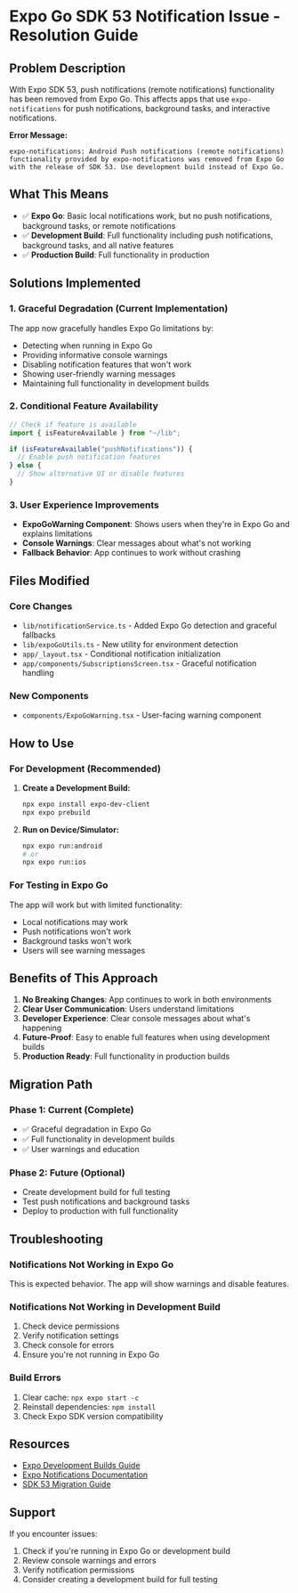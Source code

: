 # Expo Go SDK 53 Notification Issue - Resolution Guide

## Problem Description

With Expo SDK 53, push notifications (remote notifications) functionality has been removed from Expo Go. This affects apps that use `expo-notifications` for push notifications, background tasks, and interactive notifications.

**Error Message:**

```
expo-notifications: Android Push notifications (remote notifications) functionality provided by expo-notifications was removed from Expo Go with the release of SDK 53. Use development build instead of Expo Go.
```

## What This Means

- ✅ **Expo Go**: Basic local notifications work, but no push notifications, background tasks, or remote notifications
- ✅ **Development Build**: Full functionality including push notifications, background tasks, and all native features
- ✅ **Production Build**: Full functionality in production

## Solutions Implemented

### 1. Graceful Degradation (Current Implementation)

The app now gracefully handles Expo Go limitations by:

- Detecting when running in Expo Go
- Providing informative console warnings
- Disabling notification features that won't work
- Showing user-friendly warning messages
- Maintaining full functionality in development builds

### 2. Conditional Feature Availability

```typescript
// Check if feature is available
import { isFeatureAvailable } from "~/lib";

if (isFeatureAvailable("pushNotifications")) {
  // Enable push notification features
} else {
  // Show alternative UI or disable features
}
```

### 3. User Experience Improvements

- **ExpoGoWarning Component**: Shows users when they're in Expo Go and explains limitations
- **Console Warnings**: Clear messages about what's not working
- **Fallback Behavior**: App continues to work without crashing

## Files Modified

### Core Changes

- `lib/notificationService.ts` - Added Expo Go detection and graceful fallbacks
- `lib/expoGoUtils.ts` - New utility for environment detection
- `app/_layout.tsx` - Conditional notification initialization
- `app/components/SubscriptionsScreen.tsx` - Graceful notification handling

### New Components

- `components/ExpoGoWarning.tsx` - User-facing warning component

## How to Use

### For Development (Recommended)

1. **Create a Development Build:**

   ```bash
   npx expo install expo-dev-client
   npx expo prebuild
   ```

2. **Run on Device/Simulator:**
   ```bash
   npx expo run:android
   # or
   npx expo run:ios
   ```

### For Testing in Expo Go

The app will work but with limited functionality:

- Local notifications may work
- Push notifications won't work
- Background tasks won't work
- Users will see warning messages

## Benefits of This Approach

1. **No Breaking Changes**: App continues to work in both environments
2. **Clear User Communication**: Users understand limitations
3. **Developer Experience**: Clear console messages about what's happening
4. **Future-Proof**: Easy to enable full features when using development builds
5. **Production Ready**: Full functionality in production builds

## Migration Path

### Phase 1: Current (Complete)

- ✅ Graceful degradation in Expo Go
- ✅ Full functionality in development builds
- ✅ User warnings and education

### Phase 2: Future (Optional)

- Create development build for full testing
- Test push notifications and background tasks
- Deploy to production with full functionality

## Troubleshooting

### Notifications Not Working in Expo Go

This is expected behavior. The app will show warnings and disable features.

### Notifications Not Working in Development Build

1. Check device permissions
2. Verify notification settings
3. Check console for errors
4. Ensure you're not running in Expo Go

### Build Errors

1. Clear cache: `npx expo start -c`
2. Reinstall dependencies: `npm install`
3. Check Expo SDK version compatibility

## Resources

- [Expo Development Builds Guide](https://docs.expo.dev/develop/development-builds/introduction/)
- [Expo Notifications Documentation](https://docs.expo.dev/versions/latest/sdk/notifications/)
- [SDK 53 Migration Guide](https://docs.expo.dev/versions/latest/sdk/overview/)

## Support

If you encounter issues:

1. Check if you're running in Expo Go or development build
2. Review console warnings and errors
3. Verify notification permissions
4. Consider creating a development build for full testing
